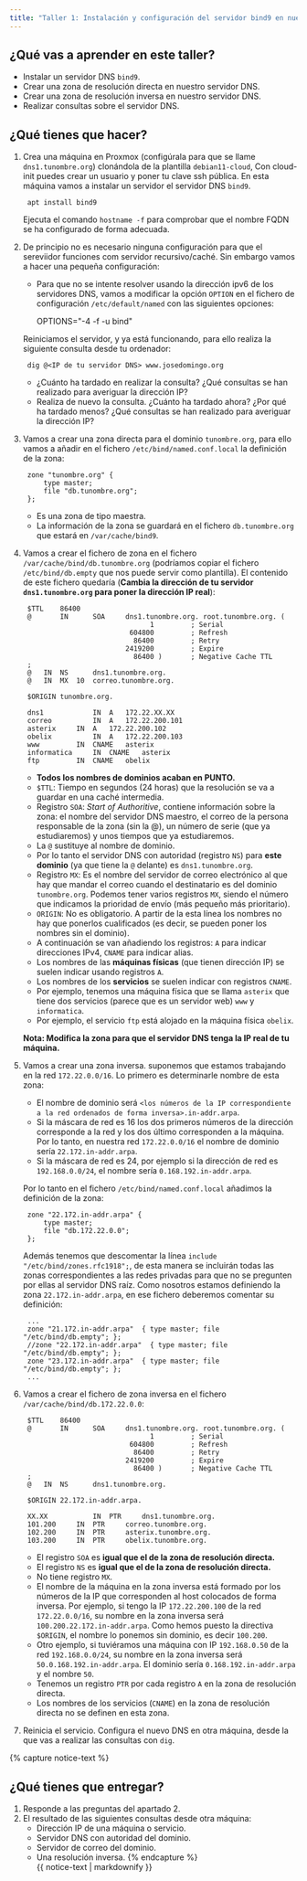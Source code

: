 ```yaml
---
title: "Taller 1: Instalación y configuración del servidor bind9 en nuestra red local"
---
```


## ¿Qué vas a aprender en este taller?

* Instalar un servidor DNS `bind9`.
* Crear una zona de resolución directa en nuestro servidor DNS.
* Crear una zona de resolución inversa en nuestro servidor DNS.
* Realizar consultas sobre el servidor DNS.

## ¿Qué tienes que hacer?

1. Crea una máquina en Proxmox (configúrala para que se llame `dns1.tunombre.org`) clonándola de la plantilla `debian11-cloud`, Con cloud-init puedes crear un usuario y poner tu clave ssh pública.
En esta máquina vamos a instalar un servidor el servidor DNS `bind9`.

		apt install bind9

	Ejecuta el comando `hostname -f` para comprobar que el nombre FQDN se ha configurado de forma adecuada.

2. De principio no es necesario ninguna configuración para que el sereviidor funciones com servidor recursivo/caché. Sin embargo vamos a hacer una pequeña configuración:

	* Para que no se intente resolver usando la dirección ipv6 de los servidores DNS, vamos a modificar la opción `OPTION` en el fichero de configuración `/etc/default/named` con las siguientes opciones:

		OPTIONS="-4 -f -u bind"

	Reiniciamos el servidor, y ya  está funcionando, para ello realiza la siguiente consulta desde tu ordenador:

		dig @<IP de tu servidor DNS> www.josedomingo.org

	* ¿Cuánto ha tardado en realizar la consulta? ¿Qué consultas se han realizado para averiguar la dirección IP? 
	* Realiza de nuevo la consulta. ¿Cuánto ha tardado ahora? ¿Por qué ha tardado menos? ¿Qué consultas se han realizado para averiguar la dirección IP?

3. Vamos a crear una zona directa para el dominio `tunombre.org`, para ello vamos a añadir en el fichero `/etc/bind/named.conf.local` la definición de la zona:

		zone "tunombre.org" {
			type master;
			file "db.tunombre.org";
		};

	* Es una zona de tipo maestra.
	* La información de la zona se guardará en el fichero `db.tunombre.org` que estará en `/var/cache/bind9`.

4. Vamos a crear el fichero de zona en el fichero `/var/cache/bind/db.tunombre.org` (podríamos copiar el fichero `/etc/bind/db.empty` que nos puede servir como plantilla). El contenido de este fichero quedaría (**Cambia la dirección de tu servidor `dns1.tunombre.org` para poner la dirección IP real**):

		$TTL    86400
		@       IN      SOA     dns1.tunombre.org. root.tunombre.org. (
		                              1         ; Serial
		                         604800         ; Refresh
		                          86400         ; Retry
		                        2419200         ; Expire
		                          86400 )       ; Negative Cache TTL
		;
		@	IN	NS		dns1.tunombre.org.
		@	IN	MX	10	correo.tunombre.org.

		$ORIGIN tunombre.org.

		dns1			IN	A	172.22.XX.XX
		correo			IN	A	172.22.200.101
		asterix		IN	A	172.22.200.102
		obelix			IN	A	172.22.200.103
		www			IN	CNAME	asterix
		informatica		IN	CNAME	asterix
		ftp			IN	CNAME	obelix

	* **Todos los nombres de dominios acaban en PUNTO.**
	* `$TTL`: Tiempo en segundos (24 horas) que la resolución se va a guardar en una caché intermedia. 
	* Registro `SOA`: *Start of Authoritive*, contiene información sobre la zona: el nombre del servidor DNS maestro, el correo de la persona responsable de la zona (sin la @), un número de serie (que ya estudiaremos) y unos tiempos que ya estudiaremos.
	* La `@` sustituye al nombre de dominio. 
	* Por lo tanto el servidor DNS con autoridad (registro `NS`) para **este dominio** (ya que tiene la `@` delante) es `dns1.tunombre.org`.
	* Registro `MX`: Es el nombre del servidor de correo electrónico al que hay que mandar el correo cuando el destinatario es del dominio `tunombre.org`. Podemos tener varios registros `MX`, siendo el número que indicamos la prioridad de envío (más pequeño más prioritario).
	* `ORIGIN`: No es obligatorio. A partir de la esta línea los nombres no hay que ponerlos cualificados (es decir, se pueden poner los nombres sin el dominio).
	* A continuación se van añadiendo los registros: `A` para indicar direcciones IPv4, `CNAME` para indicar alias.
	* Los nombres de las **máquinas físicas** (que tienen dirección IP) se suelen indicar usando registros `A`.
	* Los nombres de los **servicios** se suelen indicar con registros `CNAME`.
	* Por ejemplo, tenemos una máquina física que se llama `asterix` que tiene dos servicios (parece que es un servidor web) `www` y `informatica`.
	* Por ejemplo, el servicio `ftp` está alojado en la máquina física `obelix`.

	**Nota: Modifica la zona para que el servidor DNS tenga la IP real de tu máquina.**
		
5. Vamos a crear una zona inversa. suponemos que estamos trabajando en la red `172.22.0.0/16`. Lo primero es determinarle nombre de esta zona:

	* El nombre de dominio será `<los números de la IP correspondiente a la red ordenados de forma inversa>.in-addr.arpa`.
	* Si la máscara de red es 16 los dos primeros números de la dirección corresponde a la red y los dos último corresponden a la máquina. Por lo tanto, en nuestra red `172.22.0.0/16` el nombre de dominio sería `22.172.in-addr.arpa`.
	* Si la máscara de red es 24, por ejemplo si la dirección de red es `192.168.0.0/24`, el nombre sería `0.168.192.in-addr.arpa`.

	Por lo tanto en el fichero `/etc/bind/named.conf.local` añadimos la definición de la zona:

		zone "22.172.in-addr.arpa" {
			type master;
			file "db.172.22.0.0";
		};

	Además tenemos que descomentar la línea `include "/etc/bind/zones.rfc1918";`, de esta manera se incluirán todas las zonas correspondientes a las redes privadas para que no se pregunten por ellas al servidor DNS raíz. Como nosotros estamos definiendo la zona `22.172.in-addr.arpa`, en ese fichero deberemos comentar su definición:

		...
		zone "21.172.in-addr.arpa"  { type master; file "/etc/bind/db.empty"; };
		//zone "22.172.in-addr.arpa"  { type master; file "/etc/bind/db.empty"; };
		zone "23.172.in-addr.arpa"  { type master; file "/etc/bind/db.empty"; };
		...

6. Vamos a crear el fichero de zona inversa en el fichero `/var/cache/bind/db.172.22.0.0`:

		$TTL    86400
		@       IN      SOA     dns1.tunombre.org. root.tunombre.org. (
		                              1         ; Serial
		                         604800         ; Refresh
		                          86400         ; Retry
		                        2419200         ; Expire
		                          86400 )       ; Negative Cache TTL
		;
		@	IN	NS		dns1.tunombre.org.
	
		$ORIGIN 22.172.in-addr.arpa.

		XX.XX			IN	PTR		dns1.tunombre.org.
		101.200		IN	PTR		correo.tunombre.org.
		102.200		IN 	PTR		asterix.tunombre.org.
		103.200		IN 	PTR		obelix.tunombre.org.
		

	* El registro `SOA` es **igual que el de la zona de resolución directa.**
	* El registro `NS` es **igual que el de la zona de resolución directa.**
	* No tiene registro `MX`.
	* El nombre de la máquina en la zona inversa está formado por los números de la IP que corresponden al host colocados de forma inversa. Por ejemplo, si tengo la IP `172.22.200.100` de la red `172.22.0.0/16`, su nombre en la zona inversa será `100.200.22.172.in-addr.arpa`. Como hemos puesto la directiva `$ORIGIN`, el nombre lo ponemos sin dominio, es decir `100.200`. 
	* Otro ejemplo, si tuviéramos una máquina con IP `192.168.0.50` de la red `192.168.0.0/24`, su nombre en la zona inversa será `50.0.168.192.in-addr.arpa`. El dominio sería `0.168.192.in-addr.arpa` y el nombre `50`.
	* Tenemos un registro `PTR` por cada registro `A` en la zona de resolución directa.
	* Los nombres de los servicios (`CNAME`) en la zona de resolución directa no se definen en esta zona.

7. Reinicia el servicio. Configura el nuevo DNS en otra máquina, desde la que vas a realizar las consultas con `dig`.

{% capture notice-text %}
## ¿Qué tienes que entregar?

1. Responde a las preguntas del apartado 2.
2. El resultado de las siguientes consultas desde otra máquina:
	* Dirección IP de una máquina o servicio.
	* Servidor DNS con autoridad del dominio.
	* Servidor de correo del dominio.
	* Una resolución inversa.
{% endcapture %}<div class="notice--info">{{ notice-text | markdownify }}</div>		
